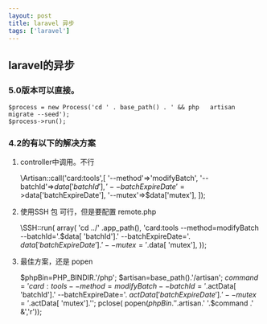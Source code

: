```yaml
---
layout: post
title: laravel 异步
tags: ['laravel']
---
```


## laravel的异步

### 5.0版本可以直接。


	$process = new Process('cd ' . base_path() . ' && php 	artisan migrate --seed');
	$process->run();

### 4.2的有以下的解决方案

1. controller中调用。不行


	\Artisan::call('card:tools',[
    	'--method'=>'modifyBatch',
    	'--batchId'=>$data['batchId'],
    	'--batchExpireDate'=>$data['batchExpireDate'],
    	'--mutex'=>$data['mutex'],
	]);



2. 使用SSH 包 可行，但是要配置 remote.php


	\SSH::run( array(
    	'cd ../' .app_path(),
    	'card:tools --method=modifyBatch --batchId='.$data[ 'batchId'].' --batchExpireDate='. $data['batchExpireDate']. ' --mutex='.$data[ 'mutex'],
	));


3. 最佳方案，还是 popen


	$phpBin=PHP_BINDIR.'/php';
	$artisan=base_path().'/artisan';
	$command='card:tools --method=modifyBatch --batchId='.$actData[ 'batchId'].' --batchExpireDate='. $actData['batchExpireDate']. ' --mutex='.$actData[ 'mutex'].'';
	pclose( popen($phpBin.' '.$artisan.' '.$command .' &','r'));





